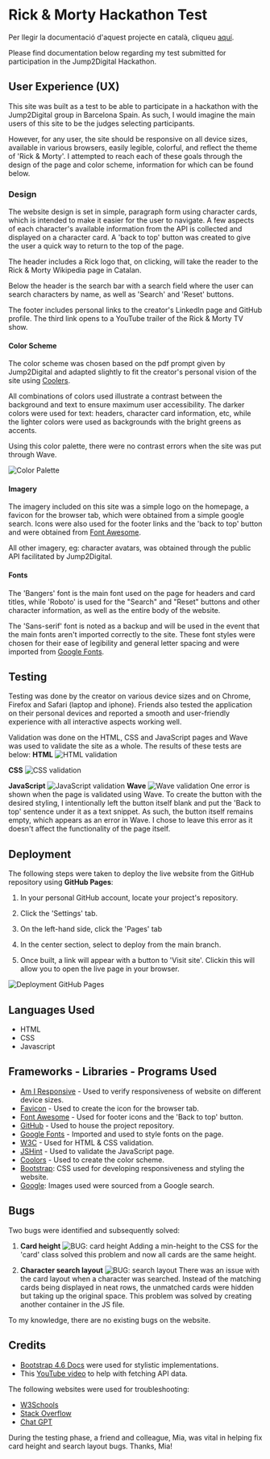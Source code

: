 # Rick & Morty Hackathon Test

Per llegir la documentació d'aquest projecte en català, cliqueu [aquí](/READMECAT.md).

Please find documentation below regarding my test submitted for participation in the Jump2Digital Hackathon. 

 <!-- A link to the live site can be found [here](https://kaylaesmith1.github.io/jump2digital-hackathon/).


[Responsive site design](/documentation/readme_images/amiresponsive.png)


## Table of Contents
<small><i><a href='http://ecotrust-canada.github.io/markdown-toc/'>Table of contents generated with markdown-toc</a></i></small> -->


## User Experience (UX)

This site was built as a test to be able to participate in a hackathon with the Jump2Digital group in Barcelona Spain. As such, I would imagine the main users of this site to be the judges selecting participants. 

However, for any user, the site should be responsive on all device sizes, available in various browsers, easily legible, colorful, and reflect the theme of 'Rick & Morty'. I attempted to reach each of these goals through the design of the page and color scheme, information for which can be found below.

### Design

The website design is set in simple, paragraph form using character cards, which is intended to make it easier for the user to navigate. A few aspects of each character's available information from the API is collected and displayed on a character card. A 'back to top' button was created to give the user a quick way to return to the top of the page.

The header includes a Rick logo that, on clicking, will take the reader to the Rick & Morty Wikipedia page in Catalan.

Below the header is the search bar with a search field where the user can search characters by name, as well as 'Search' and 'Reset' buttons. 

The footer includes personal links to the creator's LinkedIn page and GitHub profile. The third link opens to a YouTube trailer of the Rick & Morty TV show.

#### Color Scheme

The color scheme was chosen based on the pdf prompt given by Jump2Digital and adapted slightly to fit the creator's personal vision of the site using [Coolers](https://coolors.co/). 

All combinations of colors used illustrate a contrast between the background and text to ensure maximum user accessibility. The darker colors were used for text: headers, character card information, etc, while the lighter colors were used as backgrounds with the bright greens as accents.

Using this color palette, there were no contrast errors when the site was put through Wave.

![Color Palette](/assets/images/color-scheme2.png)


#### Imagery

The imagery included on this site was a simple logo on the homepage, a favicon for the browser tab, which were obtained from a simple google search. Icons were also used for the footer links and the 'back to top' button and were obtained from [Font Awesome](https://fontawesome.com/icons).

All other imagery, eg: character avatars, was obtained through the public API facilitated by Jump2Digital.
 

#### Fonts

The 'Bangers' font is the main font used on the page for headers and card titles, while 'Roboto' is used for the "Search" and "Reset" buttons and other character information, as well as the entire body of the website. 

The 'Sans-serif' font is noted as a backup and will be used in the event that the main fonts aren't imported correctly to the site. These font styles were chosen for their ease of legibility and general letter spacing and were imported from [Google Fonts](https://fonts.google.com/). 

## Testing

Testing was done by the creator on various device sizes and on Chrome, Firefox and Safari (laptop and iphone). Friends also tested the application on their personal devices and reported a smooth and user-friendly experience with all interactive aspects working well.

Validation was done on the HTML, CSS and JavaScript pages and Wave was used to validate the site as a whole. The results of these tests are below:
<strong>HTML</strong>
![HTML validation](/assets/images/validate-html.png)

<strong>CSS</strong>
![CSS validation](/assets/images/validate-css.png)

<strong>JavaScript</strong>
![JavaScript validation](/assets/images/validate-js.png)
<strong>Wave</strong>
![Wave validation](/assets/images/validate-wave.png)
One error is shown when the page is validated using Wave. To create the button with the desired styling, I intentionally left the button itself blank and put the 'Back to top' sentence under it as a text snippet. As such, the button itself remains empty, which appears as an error in Wave. I chose to leave this error as it doesn't affect the functionality of the page itself.


## Deployment

The following steps were taken to deploy the live website from the GitHub repository using <strong>GitHub Pages</strong>:

1. In your personal GitHub account, locate your project's repository.

2. Click the 'Settings' tab.

3. On the left-hand side, click the 'Pages' tab

4. In the center section, select to deploy from the main branch.

5. Once built, a link will appear with a button to 'Visit site'. Clickin this will allow you to open the live page in your browser.

![Deployment GitHub Pages](/assets/images/deploy-pages.png)


## Languages Used

- HTML
- CSS
- Javascript

## Frameworks - Libraries - Programs Used 
- [Am I Responsive](https://amiresponsive.co.uk/) - Used to verify responsiveness of website on different device sizes.
- [Favicon](https://favicon.io/) - Used to create the icon for the browser tab.
- [Font Awesome](https://fontawesome.com/) - Used for footer icons and the 'Back to top' button.
- [GitHub](https://github.com/) - Used to house the project repository.
- [Google Fonts](https://fonts.google.com/) - Imported and used to style fonts on the page.
- [W3C](https://www.w3.org/) - Used for HTML & CSS validation.
- [JSHint](https://jshint.com/) - Used to validate the JavaScript page.
- [Coolors](https://coolors.co/) - Used to create the color scheme.
- [Bootstrap](https://getbootstrap.com/docs/4.6/getting-started/introduction/): CSS used for developing responsiveness and styling the website.
- [Google](https://www.google.com/): Images used were sourced from a Google search.


## Bugs
Two bugs were identified and subsequently solved:
1. <strong>Card height</strong>
![BUG: card height](/assets/images/BUG-card-height.png)
Adding a min-height to the CSS for the 'card' class solved this problem and now all cards are the same height.

2. <strong>Character search layout</strong>
![BUG: search layout](/assets/images/BUG-search-layout.png)
There was an issue with the card layout when a character was searched. Instead of the matching cards being displayed in neat rows, the unmatched cards were hidden but taking up the original space. This problem was solved by creating another container in the JS file.


To my knowledge, there are no existing bugs on the website. 

<!-- ## Future Implementations -->

## Credits 
- [Bootstrap 4.6 Docs](https://getbootstrap.com/docs/4.6/getting-started/introduction/) were used for stylistic implementations.
- This [YouTube video](https://www.youtube.com/watch?v=zUcc4vW-jsI) to help with fetching API data.

The following websites were used for troubleshooting:
- [W3Schools](https://www.w3schools.com/)
- [Stack Overflow](https://stackoverflow.com/) 
- [Chat GPT](https://chat.openai.com/)

During the testing phase, a friend and colleague, Mia, was vital in helping fix card height and search layout bugs. Thanks, Mia!


